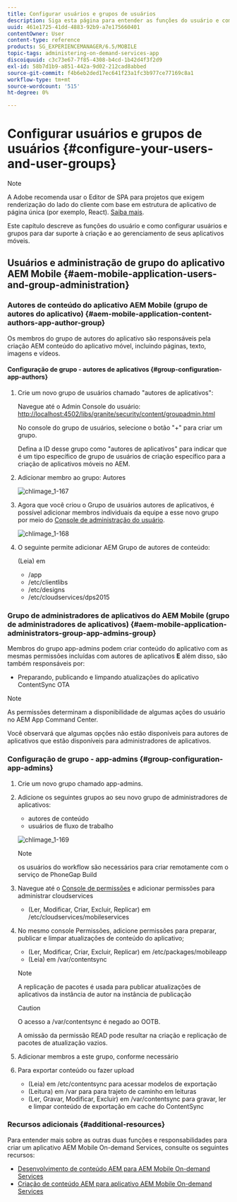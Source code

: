 ```yaml
---
title: Configurar usuários e grupos de usuários
description: Siga esta página para entender as funções do usuário e como configurar usuários e grupos para dar suporte à criação e ao gerenciamento de seu aplicativo móvel On-Demand Services.
uuid: 461e1725-41dd-4883-92b9-a7e175660401
contentOwner: User
content-type: reference
products: SG_EXPERIENCEMANAGER/6.5/MOBILE
topic-tags: administering-on-demand-services-app
discoiquuid: c3c73e67-7f85-4308-b4cd-1b42d4f3f2d9
exl-id: 58b7d1b9-a851-442a-9d02-212cad8abbed
source-git-commit: f4b6eb2ded17ec641f23a1fc3b977ce77169c8a1
workflow-type: tm+mt
source-wordcount: '515'
ht-degree: 0%

---
```


# Configurar usuários e grupos de usuários {#configure-your-users-and-user-groups}

>[!NOTE]
>
>A Adobe recomenda usar o Editor de SPA para projetos que exigem renderização do lado do cliente com base em estrutura de aplicativo de página única (por exemplo, React). [Saiba mais](/help/sites-developing/spa-overview.md).

Este capítulo descreve as funções do usuário e como configurar usuários e grupos para dar suporte à criação e ao gerenciamento de seus aplicativos móveis.

## Usuários e administração de grupo do aplicativo AEM Mobile {#aem-mobile-application-users-and-group-administration}

### Autores de conteúdo do aplicativo AEM Mobile (grupo de autores do aplicativo) {#aem-mobile-application-content-authors-app-author-group}

Os membros do grupo de autores do aplicativo são responsáveis pela criação AEM conteúdo do aplicativo móvel, incluindo páginas, texto, imagens e vídeos.

#### Configuração de grupo - autores de aplicativos {#group-configuration-app-authors}

1. Crie um novo grupo de usuários chamado &quot;autores de aplicativos&quot;:

   Navegue até o Admin Console do usuário: [http://localhost:4502/libs/granite/security/content/groupadmin.html](http://localhost:4502/libs/granite/security/content/groupadmin.html)

   No console do grupo de usuários, selecione o botão &quot;+&quot; para criar um grupo.

   Defina a ID desse grupo como &quot;autores de aplicativos&quot; para indicar que é um tipo específico de grupo de usuários de criação específico para a criação de aplicativos móveis no AEM.

1. Adicionar membro ao grupo: Autores

   ![chlimage_1-167](assets/chlimage_1-167.png)

1. Agora que você criou o Grupo de usuários autores de aplicativos, é possível adicionar membros individuais da equipe a esse novo grupo por meio do [Console de administração do usuário](http://localhost:4502/libs/granite/security/content/useradmin.md).

   ![chlimage_1-168](assets/chlimage_1-168.png)

1. O seguinte permite adicionar AEM Grupo de autores de conteúdo:

   (Leia) em

   * /app
   * /etc/clientlibs
   * /etc/designs
   * /etc/cloudservices/dps2015

### Grupo de administradores de aplicativos do AEM Mobile (grupo de administradores de aplicativos) {#aem-mobile-application-administrators-group-app-admins-group}

Membros do grupo app-admins podem criar conteúdo do aplicativo com as mesmas permissões incluídas com autores de aplicativos **E** além disso, são também responsáveis por:

* Preparando, publicando e limpando atualizações do aplicativo ContentSync OTA

>[!NOTE]
>
>As permissões determinam a disponibilidade de algumas ações do usuário no AEM App Command Center.
>
>Você observará que algumas opções não estão disponíveis para autores de aplicativos que estão disponíveis para administradores de aplicativos.

### Configuração de grupo - app-admins {#group-configuration-app-admins}

1. Crie um novo grupo chamado app-admins.
1. Adicione os seguintes grupos ao seu novo grupo de administradores de aplicativos:

   * autores de conteúdo
   * usuários de fluxo de trabalho

   ![chlimage_1-169](assets/chlimage_1-169.png)

   >[!NOTE]
   >
   >os usuários do workflow são necessários para criar remotamente com o serviço de PhoneGap Build

1. Navegue até o [Console de permissões](http://localhost:4502/useradmin) e adicionar permissões para administrar cloudservices

   * (Ler, Modificar, Criar, Excluir, Replicar) em /etc/cloudservices/mobileservices

1. No mesmo console Permissões, adicione permissões para preparar, publicar e limpar atualizações de conteúdo do aplicativo;

   * (Ler, Modificar, Criar, Excluir, Replicar) em /etc/packages/mobileapp
   * (Leia) em /var/contentsync

   >[!NOTE]
   >
   >A replicação de pacotes é usada para publicar atualizações de aplicativos da instância de autor na instância de publicação

   >[!CAUTION]
   >
   >O acesso a /var/contentsync é negado ao OOTB.
   >
   >A omissão da permissão READ pode resultar na criação e replicação de pacotes de atualização vazios.

1. Adicionar membros a este grupo, conforme necessário
1. Para exportar conteúdo ou fazer upload

   * (Leia) em /etc/contentsync para acessar modelos de exportação
   * (Leitura) em /var para para trajeto de caminho em leituras
   * (Ler, Gravar, Modificar, Excluir) em /var/contentsync para gravar, ler e limpar conteúdo de exportação em cache do ContentSync

### Recursos adicionais {#additional-resources}

Para entender mais sobre as outras duas funções e responsabilidades para criar um aplicativo AEM Mobile On-demand Services, consulte os seguintes recursos:

* [Desenvolvimento de conteúdo AEM para AEM Mobile On-demand Services](/help/mobile/aem-mobile-on-demand.md)
* [Criação de conteúdo AEM para aplicativo AEM Mobile On-demand Services](/help/mobile/mobile-apps-ondemand.md)
